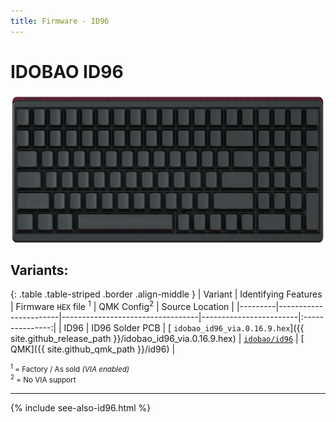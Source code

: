 ```yaml
---
title: Firmware - ID96
---
```


# IDOBAO ID96

<img src="../assets/img/idobao-id96.png" height="240" width="auto" style="display:block;margin-left:auto;margin-right:auto;">

## Variants:

{: .table .table-striped .border .align-middle }
| Variant | Identifying Features  | Firmware `HEX` file <sup>1</sup> | QMK Config<sup>2</sup> | Source Location |
|---------|-----------------------|----------------------------------|------------------------|:---------------:|
| ID96 | ID96 Solder PCB | [<i class="fas fa-microchip"></i> `idobao_id96_via.0.16.9.hex`]({{ site.github_release_path }}/idobao_id96_via.0.16.9.hex) | [<i class="fas fa-cog"></i> `idobao/id96`](https://config.qmk.fm/#/idobao/id96/LAYOUT) | [<i class="fab fa-github"></i> QMK]({{ site.github_qmk_path }}/id96) |

<small class="text-muted"><sup>1</sup> = Factory / As sold *(VIA enabled)*<br>
<sup>2</sup> = <i class="fas fa-exclamation-triangle"></i> No VIA support</small>

---

{% include see-also-id96.html %}
